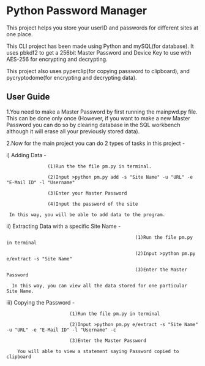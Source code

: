 
# Python Password Manager

This project helps you store your userID and passwords for different sites at one place.

This CLI project has been made using Python and mySQL(for database). It uses pbkdf2 to get a 256bit
Master Password and Device Key to use with AES-256 for encrypting and decrypting.

This project also uses pyperclip(for copying password to clipboard), and pycryptodome(for encrypting and decrypting data).




## User Guide

1.You need to make a Master Password by first running the mainpwd.py file. This can be done only once (However, if you want to make a new Master Password you can do so by clearing database in the SQL
workbench although it will erase all your previously stored data).

2.Now for the main project you can do 2 types of tasks in this project - 

  i) Adding Data - 

                   (1)Run the the file pm.py in terminal.

                   (2)Input >python pm.py add -s "Site Name" -u "URL" -e "E-Mail ID" -l "Username" 

                   (3)Enter your Master Password

                   (4)Input the password of the site

     In this way, you will be able to add data to the program.

 ii) Extracting Data with a specific Site Name -

                                                   (1)Run the file pm.py in terminal

                                                   (2)Input >python pm.py e/extract -s "Site Name"

                                                   (3)Enter the Master Password

      In this way, you can view all the data stored for one particular Site Name.

iii) Copying the Password - 
 
                           (1)Run the file pm.py in terminal

                           (2)Input >python pm.py e/extract -s "Site Name" -u "URL" -e "E-Mail ID" -l "Username" -c

                           (3)Enter the Master Password

        You will able to view a statement saying Password copied to clipboard
